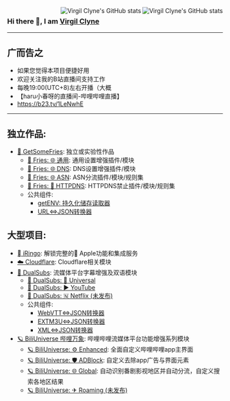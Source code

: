 <a href="https://github.com/VirgilClyne#gh-light-mode-only">
  <img src="https://github-readme-stats.vercel.app/api?username=VirgilClyne&show_icons=true&hide_border=true&icon_color=586069&title_color=60696f&include_all_commits=true&hide_title=true" align="right" alt="Virgil Clyne's GitHub stats" />
</a>

<a href="https://github.com/VirgilClyne#gh-dark-mode-only">
  <img src="https://github-readme-stats.vercel.app/api?username=VirgilClyne&show_icons=true&hide_border=true&icon_color=60696f&title_color=8d939d&include_all_commits=true&hide_title=true&bg_color=21262d&text_color=8d939d" align="right" alt="Virgil Clyne's GitHub stats" />
</a>

### Hi there 👋, I am [Virgil Clyne](https://github.com/VirgilClyne)
---
## 广而告之
  * 如果您觉得本项目便捷好用
  * 欢迎关注我的B站直播间支持工作
  * 每晚19:00(UTC+8)左右开播（大概
  * 【haru小春呀的直播间-哔哩哔哩直播】 
  * https://b23.tv/1LeNwhE
---
## 独立作品:
* [🍟 GetSomeFries](https://github.com/VirgilClyne/GetSomeFries): 独立或实验性作品
  * [🍟 Fries: 🌐 通用](https://github.com/VirgilClyne/GetSomeFries/wiki/🌐-通用): 通用设置增强插件/模块
  * [🍟 Fries: 🌐 DNS](https://github.com/VirgilClyne/GetSomeFries/wiki/🌐-DNS): DNS设置增强插件/模块
  * [🍟 Fries: 🌐 ASN](https://github.com/VirgilClyne/GetSomeFries/wiki/🌐-ASN): ASN分流插件/模块/规则集
  * [🍟 Fries: 🚫 HTTPDNS](https://github.com/VirgilClyne/GetSomeFries/wiki/🚫-HTTPDNS): HTTPDNS禁止插件/模块/规则集
  * 公共组件:
    * [getENV: 持久化储存读取器](https://github.com/VirgilClyne/GetSomeFries/tree/main/function/getENV)
    * [URL<=>JSON转换器](https://github.com/VirgilClyne/GetSomeFries/tree/main/function/URL)
## 大型项目:
* [ iRingo](https://github.com/VirgilClyne/iRingo): 解锁完整的 Apple功能和集成服务
* [☁️ Cloudflare](https://github.com/VirgilClyne/Cloudflare): Cloudflare相关模块
* [🍿️ DualSubs](https://github.com/DualSubs): 流媒体平台字幕增强及双语模块
  * [🍿️ DualSubs: 🎦 Universal](https://github.com/DualSubs/Universal/wiki/🍿-DualSubs:-🎦-Universal)
  * [🍿 DualSubs: ▶ YouTube](https://github.com/DualSubs/YouTube/wiki/🍿-DualSubs:-▶-YouTube)
  * [🍿 DualSubs: 🇳 Netflix (未发布)](https://github.com/DualSubs/Netflix/wiki/🍿-DualSubs:-🇳-Netflix)
  * 公共组件:
    * [WebVTT<=>JSON转换器](https://github.com/DualSubs/WebVTT)
    * [EXTM3U<=>JSON转换器](https://github.com/DualSubs/EXTM3U)
    * [XML<=>JSON转换器](https://github.com/DualSubs/XML)
* [🪐 BiliUniverse 哔哩万象](https://github.com/BiliUniverse): 哔哩哔哩流媒体平台功能增强系列模块
  * [🪐 BiliUniverse: ⚙ Enhanced](https://github.com/BiliUniverse/Universe/wiki/⚙-Enhanced): 全面自定义哔哩哔哩app主界面
  * [🪐 BiliUniverse: 🛡️ ADBlock](https://github.com/BiliUniverse/Universe/wiki/🛡-ADBlock): 自定义去除app广告与界面元素
  * [🪐 BiliUniverse: 🌐 Global](https://github.com/BiliUniverse/Universe/wiki/🌐-Global): 自动识别番剧影视地区并自动分流，自定义搜索各地区结果
  * [🪐 BiliUniverse: ✈ Roaming (未发布)](https://github.com/BiliUniverse/Universe/wiki/✈-Roaming)
<!--
**VirgilClyne/VirgilClyne** is a ✨ _special_ ✨ repository because its `README.md` (this file) appears on your GitHub profile.

Here are some ideas to get you started:

- 🔭 I’m currently working on ...
- 🌱 I’m currently learning ...
- 👯 I’m looking to collaborate on ...
- 🤔 I’m looking for help with ...
- 💬 Ask me about ...
- 📫 How to reach me: ...
- 😄 Pronouns: ...
- ⚡ Fun fact: ...

https://github.githubassets.com/images/mona-whisper.gif
[![Virgil Clyne's GitHub stats](https://github-readme-stats.vercel.app/api?username=VirgilClyne&show_icons=true)](https://github.com/anuraghazra/github-readme-stats)
[![Top Langs](https://github-readme-stats.vercel.app/api/top-langs/?username=VirgilClyne&layout=compact)](https://github.com/anuraghazra/github-readme-stats)
[![iRingo](https://github-readme-stats.vercel.app/api/pin/?username=VirgilClyne&repo=iRingo)](https://github.com/VirgilClyne/iRingo)
[![iRingo](https://github-readme-stats.vercel.app/api/pin/?username=VirgilClyne&repo=GetSomeFries)](https://github.com/VirgilClyne/GetSomeFries)
-->
